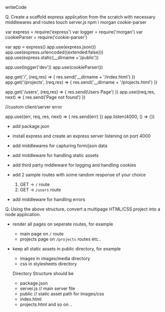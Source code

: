 writeCode

Q. Create a scaffold express application from the scratch with necessary middlewares and routes
touch server.js
npm i morgan cookie-parser


var express = require('express')
var logger = require('morgan')
var cookieParser = require('cookie-parser')

var app = express()
app.use(express.json())
app.use(express.urlencoded({extended:false}))
app.use(express.static(__dirname +'/public'))

app.use(logger('dev'))
app.use(cookieParser())

app.get('/', (req,res) => {
  res.send('__dirname + '/index.html')
})
app.get('/projects', (req,res) => {
  res.send('__dirname + '/projects.html')
})


app.get('/users', (req,res) => {
  res.send(Users Page')
})
app.use((req,res, next) => {
  res.send('Page not found')
})

//custom client/server error

app.use((err, req, res, next) => {
  res.send(err)
})
app.listen(4000, () => {})




- add package.json
- install express and create an express server listening on port 4000
- add middlewares for capturing form/json data
- add middleware for handling static assets
- add third party mddleware for logging and handling cookies
- add 2 sample routes with some random response of your choice

  1. GET -> `/` route
  2. GET -> `/users` route

- add middleware for handling errors

Q. Using the above structure, convert a multipage HTML/CSS project into a node application.

- render all pages on seperate routes, for example
  - main page on `/` route
  - projects page on `/projects` routes etc..
- keep all static assets in public directory, for example

  - images in images/media directory
  - css in stylesheets directory

  Directory Structure should be

  - package.json
  - server.js // main server file
  - public // static asset path for images/css
  - index.html
  - projects.html and so on ..
